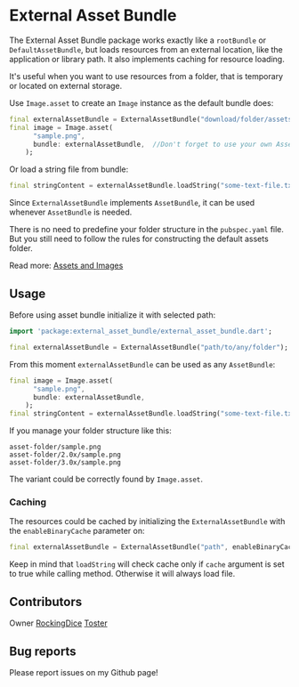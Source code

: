 # External Asset Bundle

The External Asset Bundle package works exactly like a `rootBundle` or `DefaultAssetBundle`, 
but loads resources from an external location, like the application or library path. It also 
implements caching for resource loading.

It's useful when you want to use resources from a folder, that is temporary or located on external
storage.

Use `Image.asset` to create an `Image` instance as the default bundle does:
```dart
final externalAssetBundle = ExternalAssetBundle("download/folder/assets");
final image = Image.asset(
      "sample.png",
      bundle: externalAssetBundle,	//Don't forget to use your own AssetBundle!
    );
```

Or load a string file from bundle:
```dart
final stringContent = externalAssetBundle.loadString("some-text-file.txt");
```

Since `ExternalAssetBundle` implements `AssetBundle`, it can be used whenever `AssetBundle` is 
needed.

There is no need to predefine your folder structure in the `pubspec.yaml` file. But you still need
to follow the rules for constructing the default assets folder. 

Read more: [Assets and Images](https://flutter.dev/docs/development/ui/assets-and-images)

## Usage

Before using asset bundle initialize it with selected path:

```dart
import 'package:external_asset_bundle/external_asset_bundle.dart';

final externalAssetBundle = ExternalAssetBundle("path/to/any/folder");
```

From this moment ```externalAssetBundle``` can be used as any ```AssetBundle```:

```dart
final image = Image.asset(
      "sample.png",
      bundle: externalAssetBundle,
    );
final stringContent = externalAssetBundle.loadString("some-text-file.txt");
```

If you manage your folder structure like this:
```
asset-folder/sample.png
asset-folder/2.0x/sample.png
asset-folder/3.0x/sample.png
```
The variant could be correctly found by `Image.asset`.

### Caching

The resources could be cached by initializing the `ExternalAssetBundle` with the `enableBinaryCache`
parameter on:
```dart
final externalAssetBundle = ExternalAssetBundle("path", enableBinaryCache: true);
```

Keep in mind that `loadString` will check cache only if ```cache``` argument is set to true while 
calling method. Otherwise it will always load file.

## Contributors
Owner [RockingDice](https://github.com/rockingdice)
[Toster](https://github.com/thetoster)

## Bug reports

Please report issues on my Github page! 
